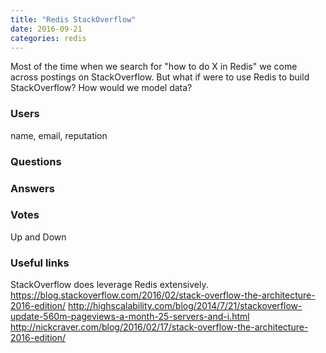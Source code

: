 ```yaml
---
title: "Redis StackOverflow"
date: 2016-09-21
categories: redis
---
```


Most of the time when we search for "how to do X in Redis" we come across postings on StackOverflow.  But what if were to use Redis to build StackOverflow?  How would we model data?

### Users
name, email, reputation

### Questions


### Answers


### Votes
Up and Down


### Useful links
StackOverflow does leverage Redis extensively.  
https://blog.stackoverflow.com/2016/02/stack-overflow-the-architecture-2016-edition/
http://highscalability.com/blog/2014/7/21/stackoverflow-update-560m-pageviews-a-month-25-servers-and-i.html
http://nickcraver.com/blog/2016/02/17/stack-overflow-the-architecture-2016-edition/
